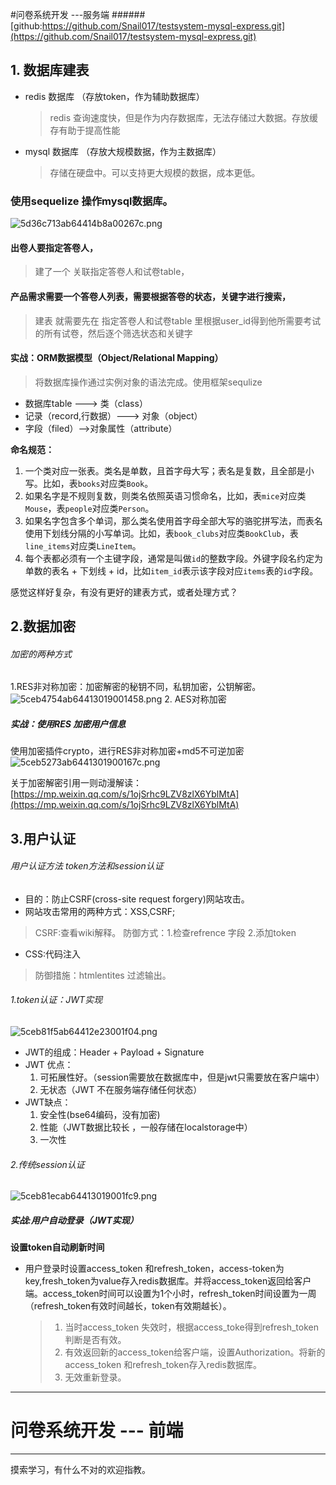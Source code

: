 #问卷系统开发  ---服务端
######[github:https://github.com/Snail017/testsystem-mysql-express.git](https://github.com/Snail017/testsystem-mysql-express.git)  

## 1. 数据库建表
* redis 数据库 （存放token，作为辅助数据库）
    > redis 查询速度快，但是作为内存数据库，无法存储过大数据。存放缓存有助于提高性能
* mysql 数据库 （存放大规模数据，作为主数据库）
    > 存储在硬盘中。可以支持更大规模的数据，成本更低。
    > 

### 使用sequelize 操作mysql数据库。
![5d36c713ab64414b8a00267c.png](https://image-static.segmentfault.com/307/511/30751115-5e53d2c9a165f_articlex)

#### 出卷人要指定答卷人，
 > 建了一个 关联指定答卷人和试卷table，

#### 产品需求需要一个答卷人列表，需要根据答卷的状态，关键字进行搜索，

> 建表 就需要先在 指定答卷人和试卷table 里根据user_id得到他所需要考试的所有试卷，然后逐个筛选状态和关键字

#### 实战：ORM数据模型（Object/Relational Mapping）
> 将数据库操作通过实例对象的语法完成。使用框架sequlize
*   数据库table  --->  类（class）
*   记录（record,行数据）---> 对象（object）
*   字段（filed）-->对象属性（attribute）

**命名规范：**

1. 一个类对应一张表。类名是单数，且首字母大写；表名是复数，且全部是小写。比如，表`books`对应类`Book`。
2. 如果名字是不规则复数，则类名依照英语习惯命名，比如，表`mice`对应类`Mouse`，表`people`对应类`Person`。
3. 如果名字包含多个单词，那么类名使用首字母全部大写的骆驼拼写法，而表名使用下划线分隔的小写单词。比如，表`book_clubs`对应类`BookClub`，表`line_items`对应类`LineItem`。
4. 每个表都必须有一个主键字段，通常是叫做`id`的整数字段。外键字段名约定为单数的表名 + 下划线 + id，比如`item_id`表示该字段对应`items`表的`id`字段。

感觉这样好复杂，有没有更好的建表方式，或者处理方式？  

## 2.数据加密
###### 加密的两种方式
1.RES非对称加密：加密解密的秘钥不同，私钥加密，公钥解密。
![5ceb4754ab64413019001458.png](https://image-static.segmentfault.com/865/817/865817067-5e53d4255997c_articlex)
2. AES对称加密

##### 实战：使用RES 加密用户信息
使用加密插件crypto，进行RES非对称加密+md5不可逆加密
![5ceb5273ab6441301900167c.png](https://image-static.segmentfault.com/421/134/4211346692-5e53d40b0c07b_articlex)  

关于加密解密引用一则动漫解读：[https://mp.weixin.qq.com/s/1ojSrhc9LZV8zlX6YblMtA](https://mp.weixin.qq.com/s/1ojSrhc9LZV8zlX6YblMtA)

## 3.用户认证  
###### 用户认证方法   token方法和session认证
+ 目的：防止CSRF(cross-site request forgery)网站攻击。
+ 网站攻击常用的两种方式：XSS,CSRF;
 > CSRF:查看wiki解释。
 > 防御方式：1.检查refrence 字段  2.添加token
+ CSS:代码注入
 > 防御措施：htmlentites  过滤输出。
 >

###### 1.token认证：JWT实现
![5ceb81f5ab64412e23001f04.png](https://image-static.segmentfault.com/147/842/1478422046-5e53d65876a3e_articlex)  

+ JWT的组成：Header + Payload + Signature
+ JWT 优点：
  1. 可拓展性好。（session需要放在数据库中，但是jwt只需要放在客户端中）
  2. 无状态（JWT 不在服务端存储任何状态）
+ JWT缺点：
  1. 安全性(bse64编码，没有加密)
  2. 性能（JWT数据比较长 ，一般存储在localstorage中）
  3. 一次性

###### 2.传统session认证
![5ceb81ecab64413019001fc9.png](https://image-static.segmentfault.com/349/739/3497392908-5e53da3d920d0_articlex)  

##### 实战:用户自动登录（JWT实现）
**设置token自动刷新时间**
+ 用户登录时设置access_token 和refresh_token，access-token为key,fresh_token为value存入redis数据库。并将access_token返回给客户端。access_token时间可以设置为1个小时，refresh_token时间设置为一周（refresh_token有效时间越长，token有效期越长）。
    > 1. 当时access_token 失效时，根据access_toke得到refresh_token判断是否有效。
    > 2. 有效返回新的access_token给客户端，设置Authorization。将新的access_token 和refresh_token存入redis数据库。
    > 3. 无效重新登录。  

---------------------------

# 问卷系统开发 --- 前端


-------------------------
摸索学习，有什么不对的欢迎指教。



